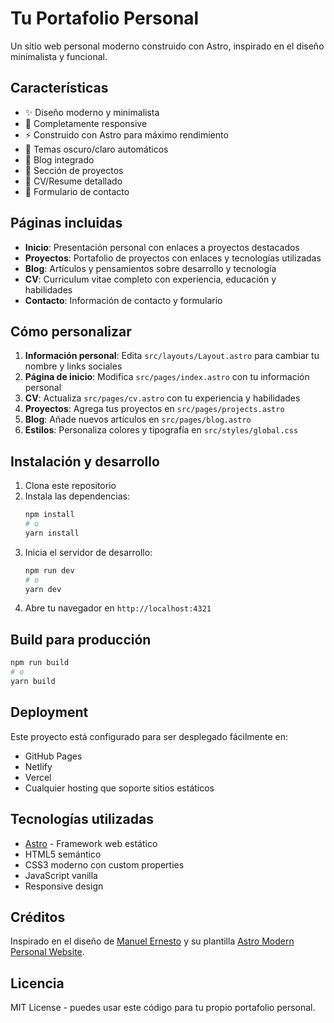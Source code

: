 # Tu Portafolio Personal

Un sitio web personal moderno construido con Astro, inspirado en el diseño minimalista y funcional.

## Características

- ✨ Diseño moderno y minimalista
- 📱 Completamente responsive
- ⚡ Construido con Astro para máximo rendimiento
- 🎨 Temas oscuro/claro automáticos
- 📝 Blog integrado
- 💼 Sección de proyectos
- 📄 CV/Resume detallado
- 📧 Formulario de contacto

## Páginas incluidas

- **Inicio**: Presentación personal con enlaces a proyectos destacados
- **Proyectos**: Portafolio de proyectos con enlaces y tecnologías utilizadas
- **Blog**: Artículos y pensamientos sobre desarrollo y tecnología
- **CV**: Curriculum vitae completo con experiencia, educación y habilidades
- **Contacto**: Información de contacto y formulario

## Cómo personalizar

1. **Información personal**: Edita `src/layouts/Layout.astro` para cambiar tu nombre y links sociales
2. **Página de inicio**: Modifica `src/pages/index.astro` con tu información personal
3. **CV**: Actualiza `src/pages/cv.astro` con tu experiencia y habilidades
4. **Proyectos**: Agrega tus proyectos en `src/pages/projects.astro`
5. **Blog**: Añade nuevos artículos en `src/pages/blog.astro`
6. **Estilos**: Personaliza colores y tipografía en `src/styles/global.css`

## Instalación y desarrollo

1. Clona este repositorio
2. Instala las dependencias:
   ```bash
   npm install
   # o
   yarn install
   ```
3. Inicia el servidor de desarrollo:
   ```bash
   npm run dev
   # o
   yarn dev
   ```
4. Abre tu navegador en `http://localhost:4321`

## Build para producción

```bash
npm run build
# o
yarn build
```

## Deployment

Este proyecto está configurado para ser desplegado fácilmente en:
- GitHub Pages
- Netlify
- Vercel
- Cualquier hosting que soporte sitios estáticos

## Tecnologías utilizadas

- [Astro](https://astro.build) - Framework web estático
- HTML5 semántico
- CSS3 moderno con custom properties
- JavaScript vanilla
- Responsive design

## Créditos

Inspirado en el diseño de [Manuel Ernesto](https://manuelernestog.github.io) y su plantilla [Astro Modern Personal Website](https://astro-modern-personal-website.netlify.app/).

## Licencia

MIT License - puedes usar este código para tu propio portafolio personal.